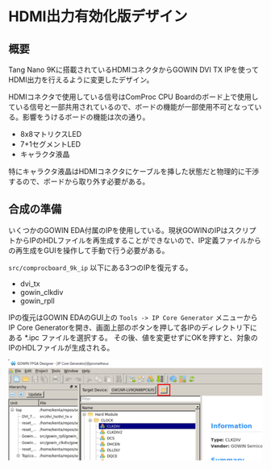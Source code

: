 # HDMI出力有効化版デザイン

## 概要

Tang Nano 9Kに搭載されているHDMIコネクタからGOWIN DVI TX IPを使ってHDMI出力を行えるように変更したデザイン。

HDMIコネクタで使用している信号はComProc CPU Boardのボード上で使用している信号と一部共用されているので、ボードの機能が一部使用不可となっている。影響をうけるボードの機能は次の通り。

* 8x8マトリクスLED
* 7+1セグメントLED
* キャラクタ液晶

特にキャラクタ液晶はHDMIコネクタにケーブルを挿した状態だと物理的に干渉するので、ボードから取り外す必要がある。

## 合成の準備

いくつかのGOWIN EDA付属のIPを使用している。現状GOWINのIPはスクリプトからIPのHDLファイルを再生成することができないので、IP定義ファイルからの再生成をGUIを操作して手動で行う必要がある。

`src/comprocboard_9k_ip` 以下にある3つのIPを復元する。

* dvi_tx
* gowin_clkdiv
* gowin_rpll

IPの復元はGOWIN EDAのGUI上の `Tools -> IP Core Generator` メニューから IP Core Generatorを開き、画面上部のボタンを押して各IPのディレクトリ下にある *.ipc ファイルを選択する。
その後、値を変更せずにOKを押すと、対象のIPのHDLファイルが生成される。

![IPCファイルの読み込み](./regenerate_ip.drawio.svg)

